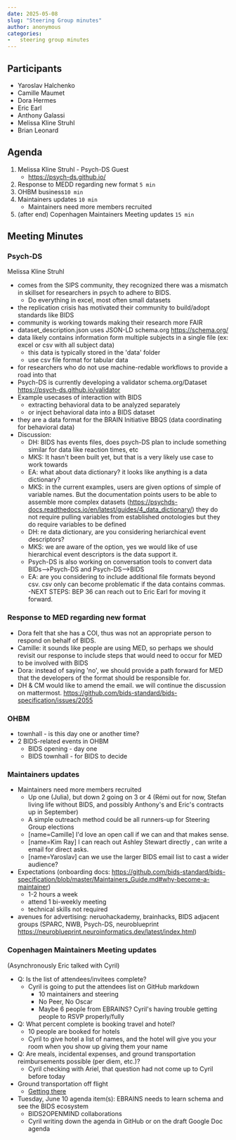 ```yaml
---
date: 2025-05-08
slug: "Steering Group minutes"
author: anonymous
categories:
-   steering group minutes
---
```


## Participants

- Yaroslav Halchenko
- Camille Maumet
- Dora Hermes
- Eric Earl
- Anthony Galassi
- Melissa Kline Struhl
- Brian Leonard

## Agenda

1. Melissa Kline Struhl - Psych-DS Guest
    - https://psych-ds.github.io/
3. Response to MEDD regarding new format `5 min`
4. OHBM business`10 min`
5. Maintainers updates `10 min`
    - Maintainers need more members recruited
6. (after end) Copenhagen Maintainers Meeting updates `15 min`

## Meeting Minutes

### Psych-DS

Melissa Kline Struhl

- comes from the SIPS community, they recognized there was a mismatch in skillset for researchers in psych to adhere to BIDS.
     - Do everything in excel, most often small datasets
- the replication crisis has motivated their community to build/adopt standards like BIDS
- community is working towards making their research more FAIR
- dataset_description.json uses JSON-LD schema.org https://schema.org/
- data likely contains information form multiple subjects in a single file (ex: excel or csv with all subject data)
    - this data is typically stored in the 'data' folder
    - use csv file format for tabular data
- for researchers who do not use machine-redable workflows to provide a road into that
- Psych-DS is currently developing a validator schema.org/Dataset https://psych-ds.github.io/validator
- Example usecases of interaction with BIDS
    - extracting behavioral data to be analyzed separately
    - or inject behavioral data into a BIDS dataset
- they are a data format for the BRAIN Initiative BBQS (data coordinating for behavioral data)
- Discussion:
    - DH: BIDS has events files, does psych-DS plan to include something similar for data like reaction times, etc
    - MKS: It hasn't been built yet, but that is a very likely use case to work towards
    - EA: what about data dictionary? it looks like anything is a data dictionary?
    - MKS: in the current examples, users are given options of simple of variable names. But the documentation points users to be able to assemble more complex datasets (https://psychds-docs.readthedocs.io/en/latest/guides/4_data_dictionary/) they do not require pulling variables from established onotologies but they do require variables to be defined
    - DH: re data dictionary, are you considering heriarchical event descriptors?
    - MKS: we are aware of the option, yes we would like of use hierarchical event descriptors is the data support it.
    - Psych-DS is also working on conversation tools to convert data BIDs-->Psych-DS and Psych-DS-->BIDS
    - EA:  are you considering to include additional file formats beyond csv.  csv only can become problematic if the data contains commas.
-NEXT STEPS: BEP 36 can reach out to Eric Earl for moving it forward.


### Response to MED regarding new format

- Dora felt that she has a COI, thus was not an appropriate person to respond on behalf of BIDS.
- Camille:  it sounds like people are using MED, so perhaps we should revisit our response to include steps that would need to occur for MED to be involved with BIDS
- Dora: instead of saying 'no', we should provide a path forward for MED that the developers of the format should be responsible for.
- DH & CM would like to amend the email. we will continue the discussion on mattermost. https://github.com/bids-standard/bids-specification/issues/2055

### OHBM

- townhall - is this day one or another time?
- 2 BIDS-related events in OHBM
    - BIDS opening - day one
    - BIDS townhall - for BIDS to decide

### Maintainers updates

- Maintainers need more members recruited
    - Up one (Julia), but down 2 going on 3 or 4 (Rémi out for now, Stefan living life without BIDS, and possibly Anthony's and Eric's contracts up in September)
    - A simple outreach method could be all runners-up for Steering Group elections
    - [name=Camille] I'd love an open call if we can and that makes sense.
    - [name=Kim Ray] I can reach out Ashley Stewart directly , can write a email for direct asks.
    - [name=Yaroslav] can we use the larger BIDS email list to cast a wider audience?
- Expectations (onboarding docs: https://github.com/bids-standard/bids-specification/blob/master/Maintainers_Guide.md#why-become-a-maintainer)
     - 1-2 hours a week
     - attend 1 bi-weekly meeting
     - technical skills not required
- avenues for advertising: neruohackademy, brainhacks, BIDS adjacent groups (SPARC, NWB, Psych-DS, neuroblueprint https://neuroblueprint.neuroinformatics.dev/latest/index.html)

### Copenhagen Maintainers Meeting updates

(Asynchronously Eric talked with Cyril)

- Q: Is the list of attendees/invitees complete?
    - Cyril is going to put the attendees list on GitHub markdown
        - 10 maintainers and steering
        - No Peer, No Oscar
        - Maybe 6 people from EBRAINS? Cyril's having trouble getting people to RSVP properly/fully
- Q: What percent complete is booking travel and hotel?
    - 10 people are booked for hotels
    - Cyril to give hotel a list of names, and the hotel will give you your room when you show up giving them your name
- Q: Are meals, incidental expenses, and ground transportation reimbursements possible (per diem, etc.)?
    - Cyril checking with Ariel, that question had not come up to Cyril  before today
- Ground transportation off flight
    - [Getting there](https://github.com/openneuropet/outreach/blob/main/BIDS_maintainers2025/location.md)
- Tuesday, June 10 agenda item(s): EBRAINS needs to learn schema and see the BIDS ecosystem
    - BIDS2OPENMIND collaborations
    - Cyril writing down the agenda in GitHub or on the draft Google Doc agenda
